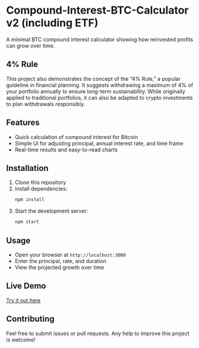 # Compound-Interest-BTC-Calculator v2 (including ETF)

A minimal BTC compound interest calculator showing how reinvested profits can grow over time.

## 4% Rule
This project also demonstrates the concept of the “4% Rule,” a popular guideline in financial planning. It suggests withdrawing a maximum of 4% of your portfolio annually to ensure long-term sustainability. While originally applied to traditional portfolios, it can also be adapted to crypto investments to plan withdrawals responsibly.

## Features
- Quick calculation of compound interest for Bitcoin  
- Simple UI for adjusting principal, annual interest rate, and time frame  
- Real-time results and easy-to-read charts  

## Installation
1. Clone this repository  
2. Install dependencies:  
   ```bash
   npm install
   ```
3. Start the development server:  
   ```bash
   npm start
   ```

## Usage
- Open your browser at `http://localhost:3000`  
- Enter the principal, rate, and duration  
- View the projected growth over time  

## Live Demo
[Try it out here](https://btc-etf-retirement.netlify.app/)

## Contributing
Feel free to submit issues or pull requests. Any help to improve this project is welcome!
